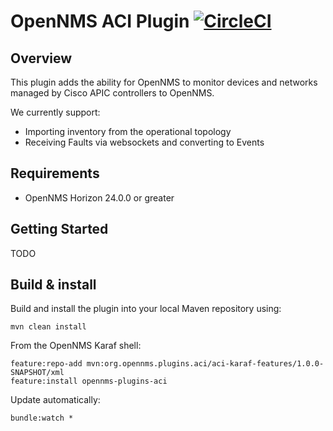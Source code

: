 # OpenNMS ACI Plugin [![CircleCI](https://circleci.com/gh/OpenNMS/opennms-aci-plugin.svg?style=svg)](https://circleci.com/gh/OpenNMS/opennms-aci-plugin)

## Overview

This plugin adds the ability for OpenNMS to monitor devices and networks managed by Cisco APIC controllers to OpenNMS.

We currently support:
 * Importing inventory from the operational topology
 * Receiving Faults via websockets and converting to Events

## Requirements

* OpenNMS Horizon 24.0.0 or greater


## Getting Started

TODO

## Build & install

Build and install the plugin into your local Maven repository using:
```
mvn clean install
```

From the OpenNMS Karaf shell:
```
feature:repo-add mvn:org.opennms.plugins.aci/aci-karaf-features/1.0.0-SNAPSHOT/xml
feature:install opennms-plugins-aci
```

Update automatically:
```
bundle:watch *
```
